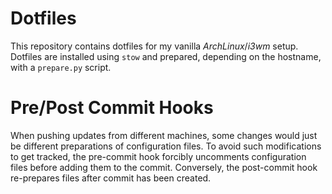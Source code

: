 Dotfiles
===
This repository contains dotfiles for my vanilla _ArchLinux_/_i3wm_ setup.
Dotfiles are installed using `stow` and prepared, depending on the hostname, with a `prepare.py` script.

# Pre/Post Commit Hooks
When pushing updates from different machines, some changes would just be different preparations of configuration files.
To avoid such modifications to get tracked, the pre-commit hook forcibly uncomments configuration files before adding them to the commit.
Conversely, the post-commit hook re-prepares files after commit has been created.

